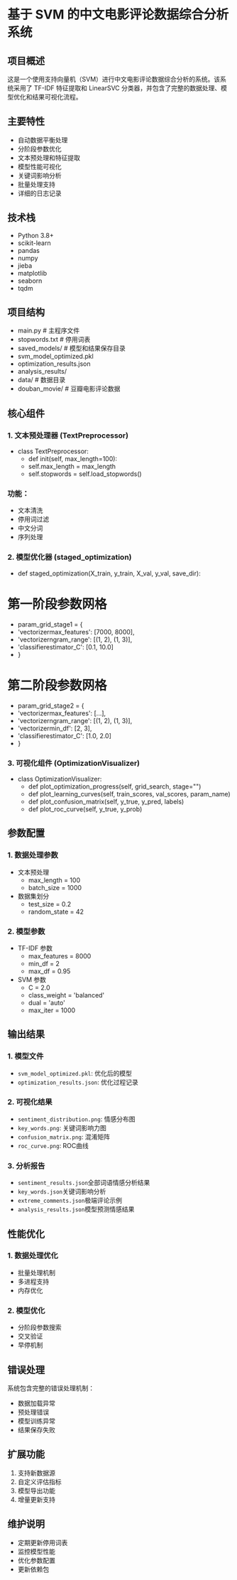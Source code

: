 # 基于 SVM 的中文电影评论数据综合分析系统

## 项目概述
这是一个使用支持向量机（SVM）进行中文电影评论数据综合分析的系统。该系统采用了 TF-IDF 特征提取和 LinearSVC 分类器，并包含了完整的数据处理、模型优化和结果可视化流程。

## 主要特性
- 自动数据平衡处理
- 分阶段参数优化
- 文本预处理和特征提取
- 模型性能可视化
- 关键词影响分析
- 批量处理支持
- 详细的日志记录

## 技术栈
- Python 3.8+
- scikit-learn
- pandas
- numpy
- jieba
- matplotlib
- seaborn
- tqdm

## 项目结构
- main.py # 主程序文件
- stopwords.txt # 停用词表
- saved_models/ # 模型和结果保存目录
- svm_model_optimized.pkl
- optimization_results.json
-  analysis_results/
- data/ # 数据目录
-  douban_movie/ # 豆瓣电影评论数据
## 核心组件

### 1. 文本预处理器 (TextPreprocessor)
- class TextPreprocessor:
  - def init(self, max_length=100):
  - self.max_length = max_length
  - self.stopwords = self.load_stopwords()
### 功能：
- 文本清洗
- 停用词过滤
- 中文分词
- 序列处理

### 2. 模型优化器 (staged_optimization)
- def staged_optimization(X_train, y_train, X_val, y_val, save_dir):
# 第一阶段参数网格
- param_grid_stage1 = {
- 'vectorizermax_features': [7000, 8000],
- 'vectorizerngram_range': [(1, 2), (1, 3)],
- 'classifierestimator_C': [0.1, 10.0]
- }
# 第二阶段参数网格
- param_grid_stage2 = {
- 'vectorizermax_features': [...],
- 'vectorizerngram_range': [(1, 2), (1, 3)],
- 'vectorizermin_df': [2, 3],
- 'classifierestimator_C': [1.0, 2.0]
- }

### 3. 可视化组件 (OptimizationVisualizer)
- class OptimizationVisualizer:
  - def plot_optimization_progress(self, grid_search, stage="")
  - def plot_learning_curves(self, train_scores, val_scores, param_name)
  - def plot_confusion_matrix(self, y_true, y_pred, labels)
  - def plot_roc_curve(self, y_true, y_prob)

## 参数配置

### 1. 数据处理参数
- 文本预处理
  - max_length = 100
  - batch_size = 1000
- 数据集划分
  - test_size = 0.2
  - random_state = 42
### 2. 模型参数
- TF-IDF 参数
  - max_features = 8000
  - min_df = 2
  - max_df = 0.95
- SVM 参数
  - C = 2.0
  - class_weight = 'balanced'
  - dual = 'auto'
  - max_iter = 1000
## 输出结果

### 1. 模型文件
- `svm_model_optimized.pkl`: 优化后的模型
- `optimization_results.json`: 优化过程记录

### 2. 可视化结果
- `sentiment_distribution.png`: 情感分布图
- `key_words.png`: 关键词影响力图
- `confusion_matrix.png`: 混淆矩阵
- `roc_curve.png`: ROC曲线

### 3. 分析报告
- `sentiment_results.json`全部词语情感分析结果
- `key_words.json`关键词影响分析
- `extreme_comments.json`极端评论示例
- `analysis_results.json`模型预测情感结果

## 性能优化

### 1. 数据处理优化
- 批量处理机制
- 多进程支持
- 内存优化

### 2. 模型优化
- 分阶段参数搜索
- 交叉验证
- 早停机制

## 错误处理
系统包含完整的错误处理机制：
- 数据加载异常
- 预处理错误
- 模型训练异常
- 结果保存失败

## 扩展功能
1. 支持新数据源
2. 自定义评估指标
3. 模型导出功能
4. 增量更新支持

## 维护说明
- 定期更新停用词表
- 监控模型性能
- 优化参数配置
- 更新依赖包